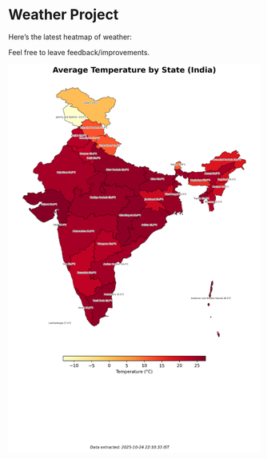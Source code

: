 # Weather Project

Here’s the latest heatmap of weather:

Feel free to leave feedback/improvements.

![India Heatmap](docs/assets/india_heatmap.png?v=FBAC04)

